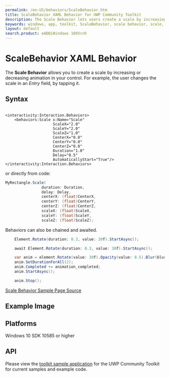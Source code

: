 ```yaml
---
permalink: /en-US/behaviors/ScaleBehavior.htm
title: ScaleBehavior XAML Behavior for UWP Community Toolkit
description: The Scale Behavior lets users create a scale by increasing or decreasing the control's animation 
keywords: windows, app, toolkit, ScaleBehavior, scale behavior, scale, XAML, UWP, animation
layout: default
search.product: eADQiWindows 10XVcnh
---
```


# ScaleBehavior XAML Behavior 
The **Scale Behavior** allows you to create a scale by increasing or decreasing animation in your control. For example, the user changes the scale in an *Entry* field, by tapping it.

## Syntax
```xaml

<interactivity:Interaction.Behaviors>
    <behaviors:Scale x:Name="Scale" 
                     ScaleX="2.0"
                     ScaleY="2.0"
                     ScaleZ="1.0"
                     CenterX="0.0"
                     CenterY="0.0" 
                     CenterZ="0.0" 
                     Duration="1.0" 
                     Delay="0.5" 
                     AutomaticallyStart="True"/>
</interactivity:Interaction.Behaviors>

```
or directly from code:

```C#
MyRectangle.Scale(
                duration: Duration,
                delay: Delay,
                centerX: (float)CenterX,
                centerY: (float)CenterY,
                centerZ: (float)CenterZ,
                scaleX: (float)ScaleX,
                scaleY: (float)ScaleY,
                scaleZ: (float)ScaleZ);                
```

Behaviors can also be chained and awaited.

```C#
    Element.Rotate(duration: 0.3, value: 30f).StartAsync();

    await Element.Rotate(duration: 0.3, value: 30f).StartAsync();

    var anim = element.Rotate(value: 30f).Opacity(value: 0.5).Blur(blurAmount:5);
    anim.SetDurationForAll(2);
    anim.Completed += animation_completed;
    anim.StartAsync();

    anim.Stop();
```


[Scale Behavior Sample Page Source](https://github.com/Microsoft/UWPCommunityToolkit/tree/master/Microsoft.Toolkit.Uwp.SampleApp/SamplePages/ScaleBehavior)
 
## Example Image


## Platforms

Windows 10 SDK 10585 or higher

## API

Please view the [toolkit sample application](https://github.com/Microsoft/UWPCommunityToolkit/tree/master/Microsoft.Toolkit.Uwp.SampleApp) for the UWP Community Toolkit for current samples and example code.